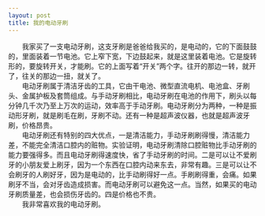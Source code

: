 ```yaml
---
layout: post
title: 我的电动牙刷
---
```



　　我家买了一支电动牙刷，这支牙刷是爸爸给我买的，是电动的，它的下面鼓鼓的，里面装着一节电池。它上窄下宽，下边鼓起来，就是这里装着电池。它是旋转形的，要旋转开关，才能刷。它的上面写着“开关”两个字。往开的那边一转，就开了，往关的那边一扭，就关了。  
　　电动牙刷属于清洁牙齿的工具，它由干电池、微型直流电机、电池盒、牙刷头、金属护板及套筒组成。与手动牙刷相比，电动牙刷在电池的作用下，刷头以每分钟几千次乃至上万次的运动，效率高于手动牙刷。电动牙刷分为两种，一种是振动形牙刷，就是刷毛在刷，牙刷不动。还有一种是超声波仪器，也就是超声波牙刷，价格昂贵。  
　　电动牙刷还有特别的四大优点，一是清洁能力，手动牙刷刷得慢，清洁能力差，不能完全清洁口腔内的赃物。实验证明，电动牙刷清除口腔赃物比手动牙刷的能力要强得多。而且电动牙刷得速度快，省了手动牙刷的时间。二是可以让不爱刷牙的小朋友爱上刷牙，因为一个东西在口腔内动来东去，非常有趣。三是可以让不会刷牙的人刷好牙，因为是电动的，比手动刷得好一点。手刷刷得重，会痛。如果刷牙不当，会对牙齿造成损害。而电动牙刷可以避免这一点。当然，如果买的电动牙刷质量差，也会损伤牙齿的。四是价格也不贵。  
　　我非常喜欢我的电动牙刷。    
